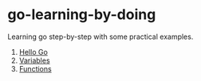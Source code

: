 # go-learning-by-doing

Learning go step-by-step with some practical examples.

1. [Hello Go](01-hello.md)
2. [Variables](02-variables.md)
3. [Functions](03-functions.md)
